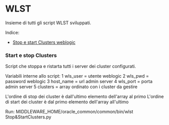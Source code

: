 # WLST
Insieme di tutti gli script WLST sviluppati. 

Indice:
*  [Stop e start Clusters weblogic](#start-e-stop-clusters)





### Start e stop Clusters
Script che stoppa e ristarta tutti i server dei cluster configurati.

Variabili interne allo script:
1 wls_user = utente weblogic
2 wls_pwd = password weblogic
3 host_name = url admin server
4 wls_port = porta admin server
5 clusters = array ordinato con i cluster da gestire

L'ordine di stop dei cluster è dall'ultimo elemento dell'array al primo
L'ordine di start dei cluster è dal primo elemento dell'array all'ultimo

Run: MIDDLEWARE_HOME/oracle_common/common/bin/wlst Stop&StartClusters.py

